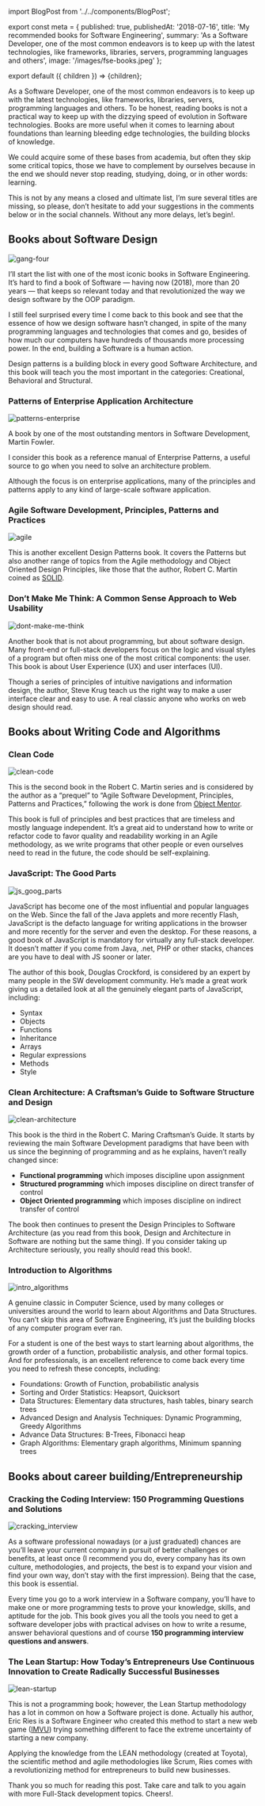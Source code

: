 import BlogPost from '../../components/BlogPost';

export const meta = {
  published: true,
  publishedAt: '2018-07-16',
  title: 'My recommended books for Software Engineering',
  summary:
    'As a Software Developer, one of the most common endeavors is to keep up with the latest technologies, like frameworks, libraries, servers, programming languages and others',
  image: '/images/fse-books.jpeg'
};

export default ({ children }) => <BlogPost meta={meta}>{children}</BlogPost>;

As a Software Developer, one of the most common endeavors is to keep up with the latest technologies, like frameworks, libraries, servers, programming languages and others. To be honest, reading books is not a practical way to keep up with the dizzying speed of evolution in Software technologies. Books are more useful when it comes to learning about foundations than learning bleeding edge technologies, the building blocks of knowledge.

We could acquire some of these bases from academia, but often they skip some critical topics, those we have to complement by ourselves because in the end we should never stop reading, studying, doing, or in other words: learning.

This is not by any means a closed and ultimate list, I’m sure several titles are missing, so please, don’t hesitate to add your suggestions in the comments below or in the social channels.
Without any more delays, let’s begin!.

## Books about Software Design

![gang-four](/images/gangOfFour.jpg)

I’ll start the list with one of the most iconic books in Software Engineering. It’s hard to find a book of Software — having now (2018), more than 20 years — that keeps so relevant today and that revolutionized the way we design software by the OOP paradigm.

I still feel surprised every time I come back to this book and see that the essence of how we design software hasn’t changed, in spite of the many programming languages and technologies that comes and go, besides of how much our computers have hundreds of thousands more processing power. In the end, building a Software is a human action.

Design patterns is a building block in every good Software Architecture, and this book will teach you the most important in the categories: Creational, Behavioral and Structural.

### Patterns of Enterprise Application Architecture

![patterns-enterprise](/images/patterns_enterprise.jpg)

A book by one of the most outstanding mentors in Software Development, Martin Fowler.

I consider this book as a reference manual of Enterprise Patterns, a useful source to go when you need to solve an architecture problem.

Although the focus is on enterprise applications, many of the principles and patterns apply to any kind of large-scale software application.

### Agile Software Development, Principles, Patterns and Practices

![agile](/images/agile_software_bob.jpg)

This is another excellent Design Patterns book. It covers the Patterns but also another range of topics from the Agile methodology and Object Oriented Design Principles, like those that the author, Robert C. Martin coined as [SOLID](https://en.wikipedia.org/wiki/SOLID).

### Don’t Make Me Think: A Common Sense Approach to Web Usability

![dont-make-me-think](/images/dont_make_me_think.jpg)

Another book that is not about programming, but about software design. Many front-end or full-stack developers focus on the logic and visual styles of a program but often miss one of the most critical components: the user. This book is about User Experience (UX) and user interfaces (UI).

Though a series of principles of intuitive navigations and information design, the author, Steve Krug teach us the right way to make a user interface clear and easy to use. A real classic anyone who works on web design should read.

## Books about Writing Code and Algorithms

### Clean Code

![clean-code](/images/clean_code.jpg)

This is the second book in the Robert C. Martin series and is considered by the author as a “prequel” to “Agile Software Development, Principles, Patterns and Practices,” following the work is done from [Object Mentor](http://butunclebob.com/).

This book is full of principles and best practices that are timeless and mostly language independent. It’s a great aid to understand how to write or refactor code to favor quality and readability working in an Agile methodology, as we write programs that other people or even ourselves need to read in the future, the code should be self-explaining.

### JavaScript: The Good Parts

![js_goog_parts](/images/js_good_parts.jpg)

JavaScript has become one of the most influential and popular languages on the Web. Since the fall of the Java applets and more recently Flash, JavaScript is the defacto language for writing applications in the browser and more recently for the server and even the desktop. For these reasons, a good book of JavaScript is mandatory for virtually any full-stack developer. It doesn’t matter if you come from Java, .net, PHP or other stacks, chances are you have to deal with JS sooner or later.

The author of this book, Douglas Crockford, is considered by an expert by many people in the SW development community. He’s made a great work giving us a detailed look at all the genuinely elegant parts of JavaScript, including:

- Syntax
- Objects
- Functions
- Inheritance
- Arrays
- Regular expressions
- Methods
- Style

### Clean Architecture: A Craftsman’s Guide to Software Structure and Design

![clean-architecture](/images/clean_architecture.jpg)

This book is the third in the Robert C. Maring Craftsman’s Guide. It starts by reviewing the main Software Development paradigms that have been with us since the beginning of programming and as he explains, haven’t really changed since:

- **Functional programming** which imposes discipline upon assignment
- **Structured programming** which imposes discipline on direct transfer of control
- **Object Oriented programming** which imposes discipline on indirect transfer of control

The book then continues to present the Design Principles to Software Architecture (as you read from this book, Design and Architecture in Software are nothing but the same thing). If you consider taking up Architecture seriously, you really should read this book!.

### Introduction to Algorithms

![intro_algorithms](/images/intro_algorithms.jpg)

A genuine classic in Computer Science, used by many colleges or universities around the world to learn about Algorithms and Data Structures. You can’t skip this area of Software Engineering, it’s just the building blocks of any computer program ever ran.

For a student is one of the best ways to start learning about algorithms, the growth order of a function, probabilistic analysis, and other formal topics. And for professionals, is an excellent reference to come back every time you need to refresh these concepts, including:

- Foundations: Growth of Function, probabilistic analysis
- Sorting and Order Statistics: Heapsort, Quicksort
- Data Structures: Elementary data structures, hash tables, binary search trees
- Advanced Design and Analysis Techniques: Dynamic Programming, Greedy Algorithms
- Advance Data Structures: B-Trees, Fibonacci heap
- Graph Algorithms: Elementary graph algorithms, Minimum spanning trees

## Books about career building/Entrepreneurship

### Cracking the Coding Interview: 150 Programming Questions and Solutions

![cracking_interview](/images/cracking_coding.jpg)

As a software professional nowadays (or a just graduated) chances are you’ll leave your current company in pursuit of better challenges or benefits, at least once (I recommend you do, every company has its own culture, methodologies, and projects, the best is to expand your vision and find your own way, don’t stay with the first impression). Being that the case, this book is essential.

Every time you go to a work interview in a Software company, you’ll have to make one or more programming tests to prove your knowledge, skills, and aptitude for the job. This book gives you all the tools you need to get a software developer jobs with practical advises on how to write a resume, answer behavioral questions and of course **150 programming interview questions and answers**.

### The Lean Startup: How Today’s Entrepreneurs Use Continuous Innovation to Create Radically Successful Businesses

![lean-startup](/images/lean_startup.jpg)

This is not a programming book; however, the Lean Startup methodology has a lot in common on how a Software project is done. Actually his author, Eric Ries is a Software Engineer who created this method to start a new web game ([IMVU](https://en.wikipedia.org/wiki/IMVU)) trying something different to face the extreme uncertainty of starting a new company.

Applying the knowledge from the LEAN methodology (created at Toyota), the scientific method and agile methodologies like Scrum, Ries comes with a revolutionizing method for entrepreneurs to build new businesses.

Thank you so much for reading this post. Take care and talk to you again with more Full-Stack development topics. Cheers!.